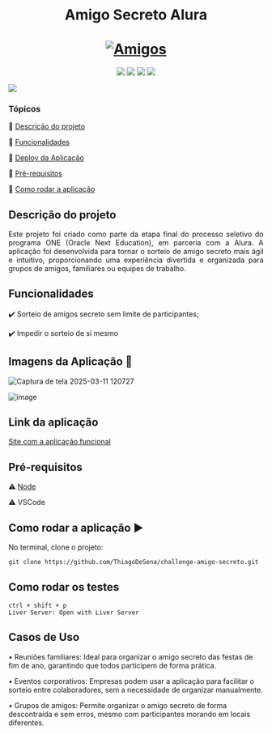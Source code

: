 <div align="center">
  <h1 align="center">
    Amigo Secreto Alura
    <br />
    <br />
    <a href="https://barbiedeti.github.io/challenge-amigo-secreto_pt-main/">
      <img src="https://barbiedeti.github.io/challenge-amigo-secreto_pt-main/assets/Unknown.png" alt="Amigos">
    </a>
  </h1>
</div>

<p align="center">
  <a href=""><img src="https://img.shields.io/badge/JavaScript-323330?style=for-the-badge&logo=javascript&logoColor=F7DF1E"></a>
  <a href=""><img src="https://img.shields.io/badge/CSS3-1572B6?style=for-the-badge&logo=css3&logoColor=white"></a>
  <a href=""><img src="https://img.shields.io/badge/HTML5-E34F26?style=for-the-badge&logo=html5&logoColor=white"></a>
  <a href="https://www.linkedin.com/in/gabrielly-gomes-ml/"><img src="https://img.shields.io/badge/LinkedIn-0077B5?style=for-the-badge&logo=linkedin&logoColor=white"></a>
</p>
   <img src="http://img.shields.io/static/v1?label=STATUS&message=CONCLUIDO&color=GREEN&style=for-the-badge"/>
</p>


### Tópicos 

:small_blue_diamond: [Descrição do projeto](#descrição-do-projeto)

:small_blue_diamond: [Funcionalidades](#funcionalidades)

:small_blue_diamond: [Deploy da Aplicação](#deploy-da-aplicação-dash)

:small_blue_diamond: [Pré-requisitos](#pré-requisitos)

:small_blue_diamond: [Como rodar a aplicação](#como-rodar-a-aplicação-arrow_forward)


## Descrição do projeto 

<p align="justify">
  Este projeto foi criado como parte da etapa final do processo seletivo do programa ONE (Oracle Next Education), em parceria com a Alura. A aplicação foi desenvolvida para tornar o sorteio de amigo secreto mais ágil e intuitivo, proporcionando uma experiência divertida e organizada para grupos de amigos, familiares ou equipes de trabalho.
</p>

## Funcionalidades

:heavy_check_mark: Sorteio de amigos secreto sem limite de participantes;  

:heavy_check_mark: Impedir o sorteio de si mesmo

## Imagens da Aplicação :dash:

![Captura de tela 2025-03-11 120727](https://github.com/user-attachments/assets/b7eb400f-3bc2-46b1-a62b-23cda534cbf0)

![image](https://github.com/user-attachments/assets/bf54cdc3-3200-4240-8574-f9fb48489c38)

## Link da aplicação

[Site com a aplicação funcional](https://thiagodesena.github.io/challenge-amigo-secreto/)

## Pré-requisitos

:warning: [Node](https://nodejs.org/en/download/)

:warning: VSCode

## Como rodar a aplicação :arrow_forward:

No terminal, clone o projeto: 

```
git clone https://github.com/ThiagoDeSena/challenge-amigo-secreto.git
```


## Como rodar os testes

```
ctrl + shift + p
Liver Server: Open with Liver Server
```

## Casos de Uso

 • Reuniões familiares: Ideal para organizar o amigo secreto das festas de fim de ano, garantindo que todos participem de forma prática.
   
 • Eventos corporativos: Empresas podem usar a aplicação para facilitar o sorteio entre colaboradores, sem a necessidade de organizar manualmente.
  
 • Grupos de amigos: Permite organizar o amigo secreto de forma descontraída e sem erros, mesmo com participantes morando em locais diferentes.



